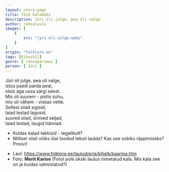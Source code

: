 ```yaml
---
layout: story-page
title: Täid kaladeks
description: Jüri oli julge, pea oli valge
author: rahvaluule
images: [
    {
        src: "jyri-oli-julge.webp"
    }
]
origin: "folklore.ee"
tags: [Eikuskil]
genre: [ rahvapärimus ]
person: [ Jüri ]
---
```


<!-- # {{$doc.title}} -->

Jüri oli julge, pea oli valge, \
istus paadi parda peal, \
otsis aga ussa särgi seest. \
Mis oli suurem - pistis suhu, \
mis oli vähem - viskas vette. \
Sellest siiad sigisid, \
laiad lestad lagusid, \
suured siiad, sinised seljad, \
laiad lestad, laugid hännad.

<story-author :author="author" :origin="origin"></story-author>

<details-wrapper summary="Mis mõtted tekkisid?">

- Kuidas kalad tekkisid - tegelikult?
- Millisel viisil võiks ülal toodud teksti laulda? Kas see sobiks räppimiseks? Proovi!

</details-wrapper>

<details-wrapper summary="Allikad" class="text-sm" icon="icon-park-outline:document-folder">

- Laul: https://www.folklore.ee/laulud/erla/kihelk/kaarma.htm
- Foto: **Merit Karise** (Fotol pole ükski laulus nimetatud kala. Mis kala see on ja kuidas valmistatud?)

</details-wrapper>

